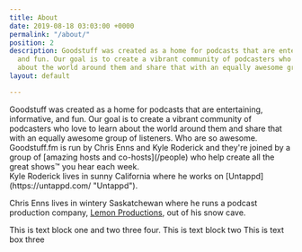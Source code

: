 ```yaml
---
title: About
date: 2019-08-18 03:03:00 +0000
permalink: "/about/"
position: 2
description: Goodstuff was created as a home for podcasts that are entertaining, informative,
  and fun. Our goal is to create a vibrant community of podcasters who love to learn
  about the world around them and share that with an equally awesome group of listeners.
layout: default

---
```


<div class="flex bg-gray-200">
  <div class="flex-1 text-gray-700 text-center bg-red-400 px-4 py-2 m-2">
Goodstuff was created as a home for podcasts that are entertaining, informative, and fun. Our goal is to create a vibrant community of podcasters who love to learn about the world around them and share that with an equally awesome group of listeners. Who are so awesome.
  </div>
  <div class="flex-1 text-center bg-grey-400 px-4 py-2 m-2">
  Goodstuff.fm is run by Chris Enns and Kyle Roderick and they're joined by a group of [amazing hosts and co-hosts](/people) who help create all the great shows™ you hear each week.
  </div>
  <div class="flex-1 text-center bg-blue-400 px-4 py-2 m-2">
  Kyle Roderick lives in sunny California where he works on [Untappd](https://untappd.com/ "Untappd").

Chris Enns lives in wintery Saskatchewan where he runs a podcast production company, [Lemon Productions](https://www.lemonproductions.ca), out of his snow cave.
  </div>
</div>

<div class="bg-gray-200 p-4">
  <span class="block text-gray-700 text-center bg-gray-400 px-4 py-2">This is text block one and two three four.</span>
  <span class="block text-gray-700 text-center bg-gray-400 px-4 py-2 mt-2">This is text block two</span>
  <span class="block text-gray-700 text-center bg-gray-400 px-4 py-2 mt-2">This is text box three</span>
</div>

